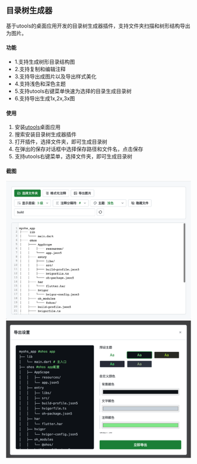 ## 目录树生成器
基于utools的桌面应用开发的目录树生成器插件，支持文件夹扫描和树形结构导出为图片。

#### 功能

- 1.支持生成树形目录结构图
- 2.支持复制和编辑注释
- 3.支持导出成图片以及导出样式美化
- 4.支持浅色和深色主题
- 5.支持utools右键菜单快速为选择的目录生成目录树
- 6.支持导出生成1x,2x,3x图

#### 使用

1. 安装[utools](https://u.tools/)桌面应用
2. 搜索安装目录树生成器插件
3. 打开插件，选择文件夹，即可生成目录树
4. 在弹出的保存对话框中选择保存路径和文件名，点击保存
5. 支持utools右键菜单，选择文件夹，即可生成目录树

#### 截图
![image](./preview/img1.png)
![image](./preview/img2.png)
